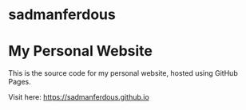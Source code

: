 # sadmanferdous
# My Personal Website

This is the source code for my personal website, hosted using GitHub Pages.

Visit here: https://sadmanferdous.github.io

